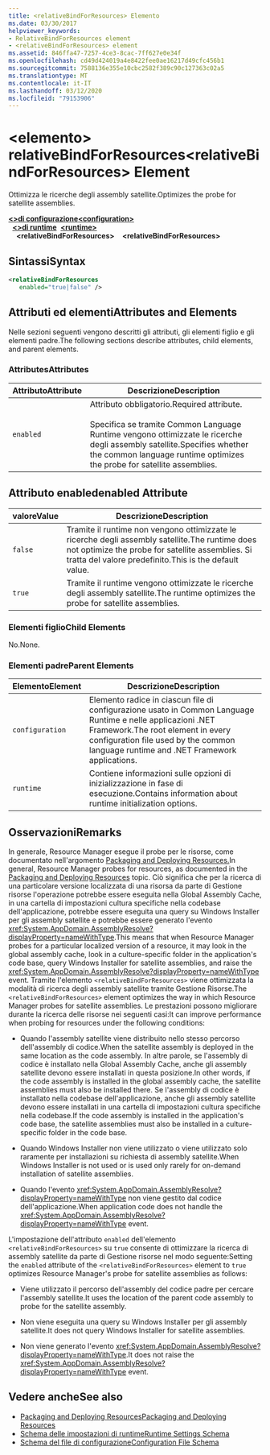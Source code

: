 ```yaml
---
title: <relativeBindForResources> Elemento
ms.date: 03/30/2017
helpviewer_keywords:
- RelativeBindForResources element
- <relativeBindForResources> element
ms.assetid: 846ffa47-7257-4ce3-8cac-7ff627e0e34f
ms.openlocfilehash: cd49d424019a4e8422fee0ae16217d49cfc456b1
ms.sourcegitcommit: 7588136e355e10cbc2582f389c90c127363c02a5
ms.translationtype: MT
ms.contentlocale: it-IT
ms.lasthandoff: 03/12/2020
ms.locfileid: "79153906"
---
```

# <a name="relativebindforresources-element"></a><span data-ttu-id="36754-102">\<elemento> relativeBindForResources</span><span class="sxs-lookup"><span data-stu-id="36754-102">\<relativeBindForResources> Element</span></span>
<span data-ttu-id="36754-103">Ottimizza le ricerche degli assembly satellite.</span><span class="sxs-lookup"><span data-stu-id="36754-103">Optimizes the probe for satellite assemblies.</span></span>  
  
<span data-ttu-id="36754-104">[**\<>di configurazione**](../configuration-element.md)</span><span class="sxs-lookup"><span data-stu-id="36754-104">[**\<configuration>**](../configuration-element.md)</span></span>\
<span data-ttu-id="36754-105">&nbsp;&nbsp;[**\<>di runtime**](runtime-element.md)</span><span class="sxs-lookup"><span data-stu-id="36754-105">&nbsp;&nbsp;[**\<runtime>**](runtime-element.md)</span></span>\
<span data-ttu-id="36754-106">&nbsp;&nbsp;&nbsp;&nbsp;**\<relativeBindForResources>**</span><span class="sxs-lookup"><span data-stu-id="36754-106">&nbsp;&nbsp;&nbsp;&nbsp;**\<relativeBindForResources>**</span></span>  
  
## <a name="syntax"></a><span data-ttu-id="36754-107">Sintassi</span><span class="sxs-lookup"><span data-stu-id="36754-107">Syntax</span></span>  
  
```xml
<relativeBindForResources
   enabled="true|false" />  
```  
  
## <a name="attributes-and-elements"></a><span data-ttu-id="36754-108">Attributi ed elementi</span><span class="sxs-lookup"><span data-stu-id="36754-108">Attributes and Elements</span></span>  
 <span data-ttu-id="36754-109">Nelle sezioni seguenti vengono descritti gli attributi, gli elementi figlio e gli elementi padre.</span><span class="sxs-lookup"><span data-stu-id="36754-109">The following sections describe attributes, child elements, and parent elements.</span></span>  
  
### <a name="attributes"></a><span data-ttu-id="36754-110">Attributes</span><span class="sxs-lookup"><span data-stu-id="36754-110">Attributes</span></span>  
  
|<span data-ttu-id="36754-111">Attributo</span><span class="sxs-lookup"><span data-stu-id="36754-111">Attribute</span></span>|<span data-ttu-id="36754-112">Descrizione</span><span class="sxs-lookup"><span data-stu-id="36754-112">Description</span></span>|  
|---------------|-----------------|  
|`enabled`|<span data-ttu-id="36754-113">Attributo obbligatorio.</span><span class="sxs-lookup"><span data-stu-id="36754-113">Required attribute.</span></span><br /><br /> <span data-ttu-id="36754-114">Specifica se tramite Common Language Runtime vengono ottimizzate le ricerche degli assembly satellite.</span><span class="sxs-lookup"><span data-stu-id="36754-114">Specifies whether the common language runtime optimizes the probe for satellite assemblies.</span></span>|  
  
## <a name="enabled-attribute"></a><span data-ttu-id="36754-115">Attributo enabled</span><span class="sxs-lookup"><span data-stu-id="36754-115">enabled Attribute</span></span>  
  
|<span data-ttu-id="36754-116">valore</span><span class="sxs-lookup"><span data-stu-id="36754-116">Value</span></span>|<span data-ttu-id="36754-117">Descrizione</span><span class="sxs-lookup"><span data-stu-id="36754-117">Description</span></span>|  
|-----------|-----------------|  
|`false`|<span data-ttu-id="36754-118">Tramite il runtime non vengono ottimizzate le ricerche degli assembly satellite.</span><span class="sxs-lookup"><span data-stu-id="36754-118">The runtime does not optimize the probe for satellite assemblies.</span></span> <span data-ttu-id="36754-119">Si tratta del valore predefinito.</span><span class="sxs-lookup"><span data-stu-id="36754-119">This is the default value.</span></span>|  
|`true`|<span data-ttu-id="36754-120">Tramite il runtime vengono ottimizzate le ricerche degli assembly satellite.</span><span class="sxs-lookup"><span data-stu-id="36754-120">The runtime optimizes the probe for satellite assemblies.</span></span>|  
  
### <a name="child-elements"></a><span data-ttu-id="36754-121">Elementi figlio</span><span class="sxs-lookup"><span data-stu-id="36754-121">Child Elements</span></span>  
 <span data-ttu-id="36754-122">No.</span><span class="sxs-lookup"><span data-stu-id="36754-122">None.</span></span>  
  
### <a name="parent-elements"></a><span data-ttu-id="36754-123">Elementi padre</span><span class="sxs-lookup"><span data-stu-id="36754-123">Parent Elements</span></span>  
  
|<span data-ttu-id="36754-124">Elemento</span><span class="sxs-lookup"><span data-stu-id="36754-124">Element</span></span>|<span data-ttu-id="36754-125">Descrizione</span><span class="sxs-lookup"><span data-stu-id="36754-125">Description</span></span>|  
|-------------|-----------------|  
|`configuration`|<span data-ttu-id="36754-126">Elemento radice in ciascun file di configurazione usato in Common Language Runtime e nelle applicazioni .NET Framework.</span><span class="sxs-lookup"><span data-stu-id="36754-126">The root element in every configuration file used by the common language runtime and .NET Framework applications.</span></span>|  
|`runtime`|<span data-ttu-id="36754-127">Contiene informazioni sulle opzioni di inizializzazione in fase di esecuzione.</span><span class="sxs-lookup"><span data-stu-id="36754-127">Contains information about runtime initialization options.</span></span>|  
  
## <a name="remarks"></a><span data-ttu-id="36754-128">Osservazioni</span><span class="sxs-lookup"><span data-stu-id="36754-128">Remarks</span></span>  
 <span data-ttu-id="36754-129">In generale, Resource Manager esegue il probe per le risorse, come documentato nell'argomento [Packaging and Deploying Resources.](../../../resources/packaging-and-deploying-resources-in-desktop-apps.md)</span><span class="sxs-lookup"><span data-stu-id="36754-129">In general, Resource Manager probes for resources, as documented in the [Packaging and Deploying Resources](../../../resources/packaging-and-deploying-resources-in-desktop-apps.md) topic.</span></span> <span data-ttu-id="36754-130">Ciò significa che per la ricerca di una particolare versione localizzata di una risorsa da parte di Gestione risorse l'operazione potrebbe essere eseguita nella Global Assembly Cache, in una cartella di impostazioni cultura specifiche nella codebase dell'applicazione, potrebbe essere eseguita una query su Windows Installer per gli assembly satellite e potrebbe essere generato l'evento <xref:System.AppDomain.AssemblyResolve?displayProperty=nameWithType>.</span><span class="sxs-lookup"><span data-stu-id="36754-130">This means that when Resource Manager probes for a particular localized version of a resource, it may look in the global assembly cache, look in a culture-specific folder in the application's code base, query Windows Installer for satellite assemblies, and raise the <xref:System.AppDomain.AssemblyResolve?displayProperty=nameWithType> event.</span></span> <span data-ttu-id="36754-131">Tramite l'elemento `<relativeBindForResources>` viene ottimizzata la modalità di ricerca degli assembly satellite tramite Gestione Risorse.</span><span class="sxs-lookup"><span data-stu-id="36754-131">The `<relativeBindForResources>` element optimizes the way in which Resource Manager probes for satellite assemblies.</span></span> <span data-ttu-id="36754-132">Le prestazioni possono migliorare durante la ricerca delle risorse nei seguenti casi:</span><span class="sxs-lookup"><span data-stu-id="36754-132">It can improve performance when probing for resources under the following conditions:</span></span>  
  
- <span data-ttu-id="36754-133">Quando l'assembly satellite viene distribuito nello stesso percorso dell'assembly di codice.</span><span class="sxs-lookup"><span data-stu-id="36754-133">When the satellite assembly is deployed in the same location as the code assembly.</span></span> <span data-ttu-id="36754-134">In altre parole, se l'assembly di codice è installato nella Global Assembly Cache, anche gli assembly satellite devono essere installati in questa posizione.</span><span class="sxs-lookup"><span data-stu-id="36754-134">In other words, if the code assembly is installed in the global assembly cache, the satellite assemblies must also be installed there.</span></span> <span data-ttu-id="36754-135">Se l'assembly di codice è installato nella codebase dell'applicazione, anche gli assembly satellite devono essere installati in una cartella di impostazioni cultura specifiche nella codebase.</span><span class="sxs-lookup"><span data-stu-id="36754-135">If the code assembly is installed in the application's code base, the satellite assemblies must also be installed in a culture-specific folder in the code base.</span></span>  
  
- <span data-ttu-id="36754-136">Quando Windows Installer non viene utilizzato o viene utilizzato solo raramente per installazioni su richiesta di assembly satellite.</span><span class="sxs-lookup"><span data-stu-id="36754-136">When Windows Installer is not used or is used only rarely for on-demand installation of satellite assemblies.</span></span>  
  
- <span data-ttu-id="36754-137">Quando l'evento <xref:System.AppDomain.AssemblyResolve?displayProperty=nameWithType> non viene gestito dal codice dell'applicazione.</span><span class="sxs-lookup"><span data-stu-id="36754-137">When application code does not handle the <xref:System.AppDomain.AssemblyResolve?displayProperty=nameWithType> event.</span></span>  
  
 <span data-ttu-id="36754-138">L'impostazione dell'attributo `enabled` dell'elemento `<relativeBindForResources>` su `true` consente di ottimizzare la ricerca di assembly satellite da parte di Gestione risorse nel modo seguente:</span><span class="sxs-lookup"><span data-stu-id="36754-138">Setting the `enabled` attribute of the `<relativeBindForResources>` element to `true` optimizes Resource Manager's probe for satellite assemblies as follows:</span></span>  
  
- <span data-ttu-id="36754-139">Viene utilizzato il percorso dell'assembly del codice padre per cercare l'assembly satellite.</span><span class="sxs-lookup"><span data-stu-id="36754-139">It uses the location of the parent code assembly to probe for the satellite assembly.</span></span>  
  
- <span data-ttu-id="36754-140">Non viene eseguita una query su Windows Installer per gli assembly satellite.</span><span class="sxs-lookup"><span data-stu-id="36754-140">It does not query Windows Installer for satellite assemblies.</span></span>  
  
- <span data-ttu-id="36754-141">Non viene generato l'evento <xref:System.AppDomain.AssemblyResolve?displayProperty=nameWithType>.</span><span class="sxs-lookup"><span data-stu-id="36754-141">It does not raise the <xref:System.AppDomain.AssemblyResolve?displayProperty=nameWithType> event.</span></span>  
  
## <a name="see-also"></a><span data-ttu-id="36754-142">Vedere anche</span><span class="sxs-lookup"><span data-stu-id="36754-142">See also</span></span>

- [<span data-ttu-id="36754-143">Packaging and Deploying Resources</span><span class="sxs-lookup"><span data-stu-id="36754-143">Packaging and Deploying Resources</span></span>](../../../resources/packaging-and-deploying-resources-in-desktop-apps.md)
- [<span data-ttu-id="36754-144">Schema delle impostazioni di runtime</span><span class="sxs-lookup"><span data-stu-id="36754-144">Runtime Settings Schema</span></span>](index.md)
- [<span data-ttu-id="36754-145">Schema del file di configurazione</span><span class="sxs-lookup"><span data-stu-id="36754-145">Configuration File Schema</span></span>](../index.md)
